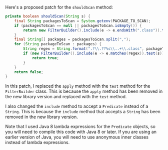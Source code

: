 Here's a proposed patch for the `shouldScan` method:

```java
private boolean shouldScan(String s) {
    final String packagesToScan = System.getenv(PACKAGE_TO_SCAN);
    if (packagesToScan == null || packagesToScan.isEmpty()) {
        return new FilterBuilder().include(e -> e.endsWith(".class")).test(s);
    }
    final String[] packages = packagesToScan.split(",");
    for (String packageToScan : packages) {
        String regex = String.format(".?\\.??%s\\..+\\.class", packageToScan);
        if (new FilterBuilder().include(e -> e.matches(regex)).test(s)) {
            return true;
        }
    }
    return false;
}
```

In this patch, I replaced the `apply` method with the `test` method for the `FilterBuilder` class. This is because the `apply` method has been removed in the new library version and replaced with the `test` method.

I also changed the `include` method to accept a `Predicate` instead of a `String`. This is because the `include` method that accepts a `String` has been removed in the new library version.

Note that I used Java 8 lambda expressions for the `Predicate` objects, so you will need to compile this code with Java 8 or later. If you are using an earlier version of Java, you will need to use anonymous inner classes instead of lambda expressions.